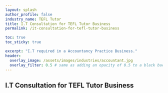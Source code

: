 ```yaml
---
layout: splash 
author_profile: false 
industry_name: TEFL Tutor
title: I.T Consultation for TEFL Tutor Business
permalink: /it-consultation-for-tefl-tutor-business

toc: true
toc_sticky: true

excerpt: "I.T required in a Accountancy Practice Business."
header:
  overlay_image: /assets/images/industries/accountant.jpg
  overlay_filter: 0.5 # same as adding an opacity of 0.5 to a black background
---
```


## I.T Consultation for TEFL Tutor Business